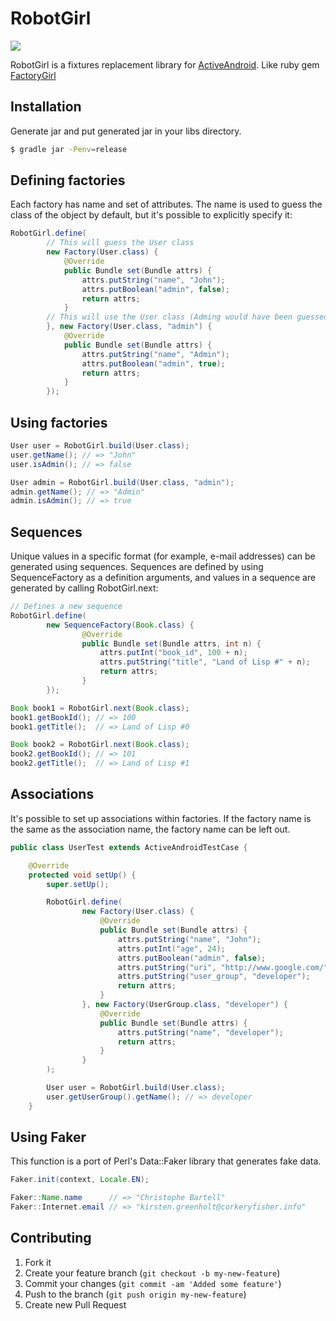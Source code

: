 RobotGirl
======

<a href="http://molybdenumgp03.deviantart.com/art/robot-girl-195104830"><img src="https://dl.dropboxusercontent.com/u/54255753/blog/201312/robotgirl.png"></a>

RobotGirl is a fixtures replacement library for [ActiveAndroid](http://www.activeandroid.com/).
Like ruby gem [FactoryGirl](https://github.com/thoughtbot/factory_girl)

Installation
------

Generate jar and put generated jar in your libs directory.

```sh
$ gradle jar -Penv=release
```

Defining factories
------

Each factory has name and set of attributes.
The name is used to guess the class of the object by default, but it's possible to explicitly specify it:

```java
RobotGirl.define(
        // This will guess the User class
        new Factory(User.class) {
            @Override
            public Bundle set(Bundle attrs) {
                attrs.putString("name", "John");
                attrs.putBoolean("admin", false);
                return attrs;
            }
        // This will use the User class (Adming would have been guessed)
        }, new Factory(User.class, "admin") {
            @Override
            public Bundle set(Bundle attrs) {
                attrs.putString("name", "Admin");
                attrs.putBoolean("admin", true);
                return attrs;
            }
        });
```

Using factories
------

```java
User user = RobotGirl.build(User.class);
user.getName(); // => "John"
user.isAdmin(); // => false

User admin = RobotGirl.build(User.class, "admin");
admin.getName(); // => "Admin"
admin.isAdmin(); // => true
```

Sequences
------

Unique values in a specific format (for example, e-mail addresses) can be generated using sequences.
Sequences are defined by using SequenceFactory as a definition arguments, and values in a sequence are generated by calling RobotGirl.next:

```java
// Defines a new sequence
RobotGirl.define(
        new SequenceFactory(Book.class) {
                @Override
                public Bundle set(Bundle attrs, int n) {
                    attrs.putInt("book_id", 100 + n);
                    attrs.putString("title", "Land of Lisp #" + n);
                    return attrs;
                }
        });

Book book1 = RobotGirl.next(Book.class);
book1.getBookId(); // => 100
book1.getTitle();  // => Land of Lisp #0

Book book2 = RobotGirl.next(Book.class);
book2.getBookId(); // => 101
book2.getTitle();  // => Land of Lisp #1 
```

Associations
------

It's possible to set up associations within factories.
If the factory name is the same as the association name, the factory name can be left out.


```java
public class UserTest extends ActiveAndroidTestCase {

    @Override
    protected void setUp() {
        super.setUp();

        RobotGirl.define(
                new Factory(User.class) {
                    @Override
                    public Bundle set(Bundle attrs) {
                        attrs.putString("name", "John");
                        attrs.putInt("age", 24);
                        attrs.putBoolean("admin", false);
                        attrs.putString("uri", "http://www.google.com/");
                        attrs.putString("user_group", "developer");
                        return attrs;
                    }
                }, new Factory(UserGroup.class, "developer") {
                    @Override
                    public Bundle set(Bundle attrs) {
                        attrs.putString("name", "developer");
                        return attrs;
                    }
                }
        );

        User user = RobotGirl.build(User.class);
        user.getUserGroup().getName(); // => developer
    }
```

Using Faker
------

This function is a port of Perl's Data::Faker library that generates fake data.

```java
Faker.init(context, Locale.EN);

Faker::Name.name      // => "Christophe Bartell"
Faker::Internet.email // => "kirsten.greenholt@corkeryfisher.info"
```



Contributing
------

1. Fork it
2. Create your feature branch (`git checkout -b my-new-feature`)
3. Commit your changes (`git commit -am 'Added some feature'`)
4. Push to the branch (`git push origin my-new-feature`)
5. Create new Pull Request
